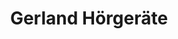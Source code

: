 ---
title: "Gerland Hörgeräte"
url: /schloss-holte-stukenbrock/gerland-hoergeraete/
shop: Hörgeräte
---
